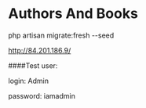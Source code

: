 # Authors And Books


php artisan migrate:fresh --seed


http://84.201.186.9/

####Test user:

login: Admin

password: iamadmin
